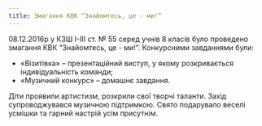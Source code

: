 ```yaml
---
title: Змагання КВК “Знайомтесь, це - ми!”
---
```


08.12.2016р у КЗШ І-ІІІ ст. № 55 серед учнів 8 класів було проведено змагання КВК “Знайомтесь, це - ми!”. Конкурсними завданнями були:

- «Візитівка» – презентаційний виступ, у якому розкривається індивідуальність команди;
- «Музичний конкурс» – домашнє завдання.

Діти проявили артистизм, розкрили свої творчі таланти. Захід супроводжувався музичною підтримкою. Свято подарувало веселі усмішки та гарний настрій усім присутнім.

<slideshow id="_/72157673877167933" />
